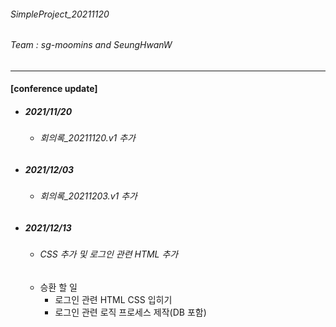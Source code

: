 ###### SimpleProject_20211120
###### Team : sg-moomins and SeungHwanW

>>
---
####  [conference update]
- ##### 2021/11/20
    - ###### 회의록_20211120.v1 추가
- ##### 2021/12/03
    - ###### 회의록_20211203.v1 추가
- ##### 2021/12/13
    - ###### CSS 추가 및 로그인 관련 HTML 추가 
	- 승환 할 일
	   - 로그인 관련 HTML CSS 입히기 
	   - 로그인 관련 로직 프로세스 제작(DB 포함)

	



